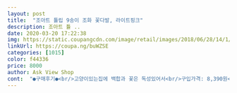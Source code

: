 ```yaml
---
layout: post 
title:  "조아트 튤립 9송이 조화 꽃다발, 라이트핑크" 
description: 조아트 튤 ..
date: 2020-03-20 17:22:38 
img: https://static.coupangcdn.com/image/retail/images/2018/06/28/14/1/92941d7b-261d-4024-8ae2-b833f547ced3.jpg 
linkUrl: https://coupa.ng/buWZSE 
categories: [1015] 
color: f44336 
price: 8000 
author: Ask View Shop 
cont:  "●구매후기●<br/>고양이있는집에 백합과 꽃은 독성있어서<br/>구입가격: 8,390원<br/>균일한 크기의 9송이로 왔구요.<br/><br/>그렇다고 너무 비싼돈을 주고 사기도 그래서 쿠팡에 검색해봤더니<br/>근접샷으로 질감 한번... <br/>.<br/>? 눈으로 느껴보세요 ㅋㅋㅋ<br/>꽃병도 같이 사려다가 품절이라서 집에 있는 적당한 크기<br/>네이.<br/> ★에 검색해봤는데 너무 싼건 평이나 색깔이 안좋았고<br/>마음에들어요 원래는 노랑이 살라했는데<br/>무보정 무필터인데 요정도면!!! 완전 성공입니다!!<br/>묶어둔 그대로 장식해도 좋을 것 같고 풀어서 장식해도 좋을 것 같아요.<br/><br/>병에다가 넣었는데 튤립 길이가 길어서 굽혀서 넣었어요<br/>보라색으로 샀는데 너무 색상이 이쁘네요 ㅎㅎ<br/>상품평보니 보라색도 많이 사고 이뻐보이길래<br/>색상도 아주 가짜 같지 않고 , 무려 향기도 나요!!!! and gt;_ and lt;<br/>약간 핑크빛도는 보라라 고급스러워오~~^^<br/>위험한데 애는 조화라 안심되네용 ㅎㅎ<br/>이 가격에 퀄리티가 정말 좋은 튤립 조화에요~<br/>적당히 평가도 좋고 금액대도 괜찮아서 주문했어요.<br/><br/>좀 쪼글쪼글하긴 한데 색은 예뻐요.<br/><br/>촉감도 좋고!!! 잘 샀습니다<br/>풀어서 넣는거 보다 묶인채로 넣는게 더 이쁘네요^^<br/>풀잎이 한개 떨어졌는데 그냥 대충 넣었어요<br/>후기가 정말 좋아서 믿고 구매했는데 정말 좋네요!!<br/>" 
---
```

